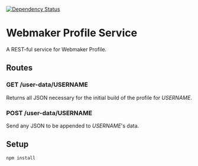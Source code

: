 [![Dependency Status](https://gemnasium.com/gvn/webmaker-profile-service.png)](https://gemnasium.com/gvn/webmaker-profile-service)

# Webmaker Profile Service

A REST-ful service for Webmaker Profile.

## Routes

### GET /user-data/USERNAME

Returns all JSON necessary for the initial build of the profile for *USERNAME*.

### POST /user-data/USERNAME

Send any JSON to be appended to *USERNAME*'s data.

## Setup

`npm install`
